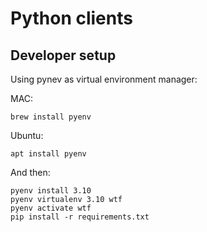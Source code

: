 # Python clients

## Developer setup
Using pynev as virtual environment manager:

MAC:

    brew install pyenv

Ubuntu:

    apt install pyenv    

And then:

    pyenv install 3.10
    pyenv virtualenv 3.10 wtf
    pyenv activate wtf
    pip install -r requirements.txt